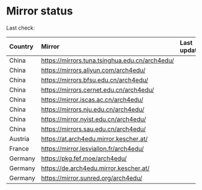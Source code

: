 <script src="./time.js"></script>
# Mirror status
Last check: <script type="text/javascript">localize(1714655945.798298);</script>

|Country|Mirror|Last update|
|:------|:-----|:----------|
|China|https://mirrors.tuna.tsinghua.edu.cn/arch4edu/|<script type="text/javascript">localize(1714631842);</script>|
|China|https://mirrors.aliyun.com/arch4edu/|<script type="text/javascript">localize(1714631842);</script>|
|China|https://mirrors.bfsu.edu.cn/arch4edu/|<script type="text/javascript">localize(1714588368);</script>|
|China|https://mirrors.cernet.edu.cn/arch4edu/|<script type="text/javascript">localize(1714631842);</script>|
|China|https://mirror.iscas.ac.cn/arch4edu/|<script type="text/javascript">localize(1714631842);</script>|
|China|https://mirrors.nju.edu.cn/arch4edu/|<script type="text/javascript">localize(1714588368);</script>|
|China|https://mirror.nyist.edu.cn/arch4edu/|<script type="text/javascript">localize(1714631842);</script>|
|China|https://mirrors.sau.edu.cn/arch4edu/|<script type="text/javascript">localize(1714631842);</script>|
|Austria|https://at.arch4edu.mirror.kescher.at/|<script type="text/javascript">localize(1714631842);</script>|
|France|https://mirror.lesviallon.fr/arch4edu/|<script type="text/javascript">localize(1714631842);</script>|
|Germany|https://pkg.fef.moe/arch4edu/|<script type="text/javascript">localize(1714631842);</script>|
|Germany|https://de.arch4edu.mirror.kescher.at/|<script type="text/javascript">localize(1714631842);</script>|
|Germany|https://mirror.sunred.org/arch4edu/|<script type="text/javascript">localize(1714631842);</script>|

<script src="./tablefilter/tablefilter.js"></script>
<script src="./table.js"></script>